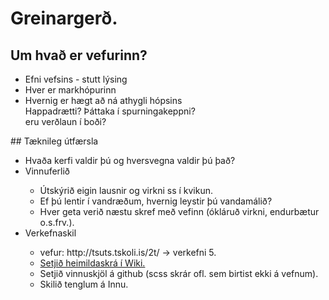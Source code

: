 # Greinargerð.
## Um hvað er vefurinn?
<ul>
  <li>Efni vefsins - stutt lýsing</li>
  <li>Hver er markhópurinn</li>
  <li>Hvernig er hægt að ná athygli hópsins
      <br> Happadrætti? Þáttaka í spurningakeppni?
      <br> eru verðlaun í boði?</li>
</ul>
## Tæknileg útfærsla
<ul>
  <li>Hvaða kerfi valdir þú og hversvegna valdir þú það?</li>
  <li>Vinnuferlið</li>
    <ul>
      <li>Útskýrið eigin lausnir og virkni ss í kvikun.</li>
      <li>Ef þú lentir í vandræðum, hvernig leystir þú vandamálið?</li>
      <li>Hver geta verið næstu skref með vefinn (ókláruð virkni, endurbætur o.s.frv.).</li>
    </ul>
    <li>Verkefnaskil</li>
    <ul>
      <li>vefur: http://tsuts.tskoli.is/2t/ -> verkefni 5.</li>
      <li><a href="https://github.com/VSH24/greinargerd-vsh2b/wiki"> Setjið heimildaskrá í Wiki.</a></li>
      <li> Setjið vinnuskjöl á github (scss skrár ofl. sem birtist ekki á vefnum).</li>
      <li> Skilið tenglum á Innu.</li>
    </ul>
</ul>

